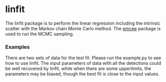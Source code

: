# linfit

The linfit package is to perform the linear regression including the intrinsic scatter
with the Markov chain Monte Carlo method. The [emcee](https://github.com/dfm/emcee)
package is used to run the MCMC sampling.

### Examples

There are two sets of data for the test fit. Please run the example.py to see how to use linfit. The input parameters of data with all the detections could be well recovered by linfit, while when there are some upperlimits, the parameters may be biased, though the best fit is close to the input values.
